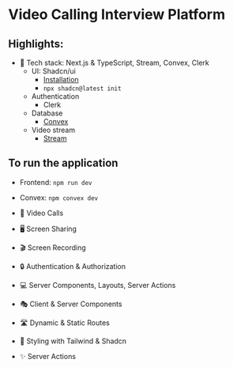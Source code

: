 # Video Calling Interview Platform

## Highlights:
- 🚀 Tech stack: Next.js & TypeScript, Stream, Convex, Clerk 
  - UI: Shadcn/ui
    - [Installation](https://ui.shadcn.com/docs/installation/next) 
    - `npx shadcn@latest init`
  - Authentication
    - Clerk
  - Database
    - [Convex](https://dashboard.convex.dev/)
  - Video stream
    - [Stream](https://getstream.io/)
  
## To run the application
- Frontend: `npm run dev`
- Convex: `npm convex dev`

- 🎥 Video Calls
- 🖥️ Screen Sharing
- 🎬 Screen Recording
- 🔒 Authentication & Authorization
- 💻 Server Components, Layouts, Server Actions
- 🎭 Client & Server Components
- 🛣️ Dynamic & Static Routes
- 🎨 Styling with Tailwind & Shadcn
- ✨ Server Actions 
